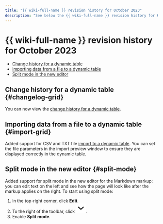 ```yaml
---
title: "{{ wiki-full-name }} revision history for October 2023"
description: "See below the {{ wiki-full-name }} revision history for October 2023."
---
```


# {{ wiki-full-name }} revision history for October 2023

* [Change history for a dynamic table](#changelog-grid)
* [Importing data from a file to a dynamic table](#import-grid)
* [Split mode in the new editor](#split-mode)

## Change history for a dynamic table {#changelog-grid}

You can now view the [change history for a dynamic table](../history.md#grid).

## Importing data from a file to a dynamic table {#import-grid}

Added support for CSV and TXT file [import to a dynamic table](../import-page.md#dynamic-table). You can set the file parameters in the import preview window to ensure they are displayed correctly in the dynamic table.

## Split mode in the new editor {#split-mode}

Added support for split mode in the new editor for the Markdown markup: you can edit text on the left and see how the page will look like after the markup applies on the right. To start using split mode:

1. In the top-right corner, click **Edit**.
1. To the right of the toolbar, click ![](../../_assets/wiki/svg/wysiwyg/show.svg).
1. Enable **Split mode**.

